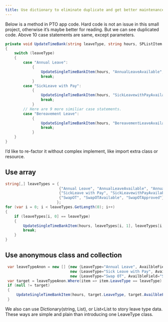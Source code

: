 ```yaml
---
title: Use dictionary to eliminate duplicate and get better maintenance
---
```


Below is a method in PTO app code. Hard code is not an issue in this small project, otherwise it’s maybe better for reading. But we can see duplicated code. Above 10 case statements are same, except parameters.
```c#
private void UpdateTimeBank(string leaveType, string hours, SPListItem timeBank)
{
    switch (leaveType)
    {
        case "Annual Leave":
            {
                UpdateSingleTimeBankItem(hours, "AnnualLeaveAvailable", "AnnualLeaveApproved", timeBank);
                break;
            }
        case "SickLeave with Pay":
            {
                UpdateSingleTimeBankItem(hours, "SickLeavewithPayAvailable", "SickLeaveWithPayApproved", timeBank);
                break;
            }
        // Here are 9 more similiar case statements.
        case "Bereavement Leave":
            {
                UpdateSingleTimeBankItem(hours, "BereavementLeaveAvailable", "BereavementLeaveApproved", timeBank);
                break;
            }
    }
}
```
I’d like to re-factor it without complex implement, like import extra class or resource.

## Use array
```c#
string[,] leaveTypes = {
                        {"Annual Leave", "AnnualLeaveAvailable", "AnnualLeaveApproved"},
                        {"SickLeave with Pay", "SickLeavewithPayAvailable", "SickLeaveWithPayApproved"},
                        {"SwapOT", "SwapOTAvailable", "SwapOTApproved"}
                       };
for (var i = 0; i < leaveTypes.GetLength(0); i++)
{
    if (leaveTypes[i, 0] == leaveType)
    {
        UpdateSingleTimeBankItem(hours, leaveTypes[i, 1], leaveTypes[i, 2], timeBank);
        break;
    }
}
```  
## Use anonymous class and collection
```c#
 var leaveTypeAnon = new [] {new {LeaveType="Annual Leave", AvailbleField="AnnualLeaveAvailable", ApprovedField="AnnualLeaveApproved"},
                             new {LeaveType="Sick Leave with Pay", AvailbleField="SickLeavewithPayAvailable", ApprovedField="SickLeaveWithPayApproved"},
                             new {LeaveType="Swap OT", AvailbleField="SwapOTAvailable", ApprovedField="SwapOTApproved"},};
 var target = leaveTypeAnon.Where(item => item.LeaveType == leaveType).First();
 if (null != target)
 {
     UpdateSingleTimeBankItem(hours, target.LeaveType, target.AvailbleField, target.ApprovedField, timeBank);
 }
```
We also can use Dictionary(string, List<string>), or List<List<string> to story leave type data. These ways are simple and plain than introducing one LeaveType class.